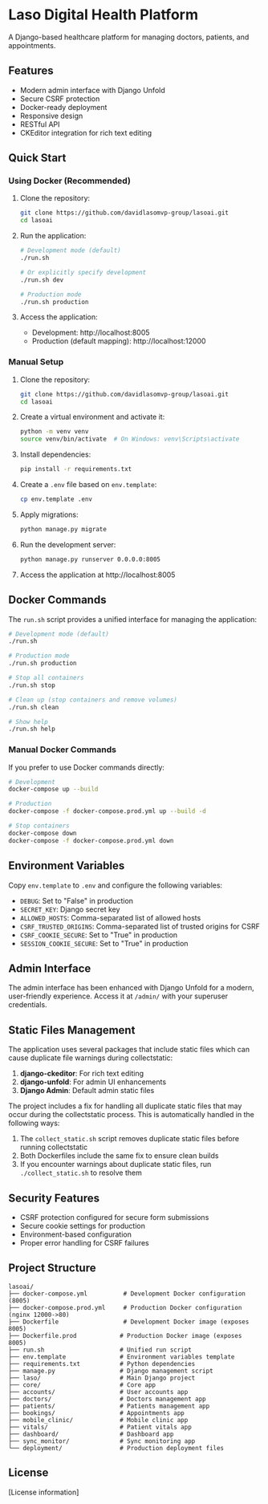 # Laso Digital Health Platform

A Django-based healthcare platform for managing doctors, patients, and appointments.

## Features

- Modern admin interface with Django Unfold
- Secure CSRF protection
- Docker-ready deployment
- Responsive design
- RESTful API
- CKEditor integration for rich text editing

## Quick Start

### Using Docker (Recommended)

1. Clone the repository:
   ```bash
   git clone https://github.com/davidlasomvp-group/lasoai.git
   cd lasoai
   ```

2. Run the application:
   ```bash
   # Development mode (default)
   ./run.sh
   
   # Or explicitly specify development
   ./run.sh dev
   
   # Production mode
   ./run.sh production
   ```

3. Access the application:
   - Development: http://localhost:8005
   - Production (default mapping): http://localhost:12000

### Manual Setup

1. Clone the repository:
   ```bash
   git clone https://github.com/davidlasomvp-group/lasoai.git
   cd lasoai
   ```

2. Create a virtual environment and activate it:
   ```bash
   python -m venv venv
   source venv/bin/activate  # On Windows: venv\Scripts\activate
   ```

3. Install dependencies:
   ```bash
   pip install -r requirements.txt
   ```

4. Create a `.env` file based on `env.template`:
   ```bash
   cp env.template .env
   ```

5. Apply migrations:
   ```bash
   python manage.py migrate
   ```

6. Run the development server:
   ```bash
   python manage.py runserver 0.0.0.0:8005
   ```

7. Access the application at http://localhost:8005

## Docker Commands

The `run.sh` script provides a unified interface for managing the application:

```bash
# Development mode (default)
./run.sh

# Production mode
./run.sh production

# Stop all containers
./run.sh stop

# Clean up (stop containers and remove volumes)
./run.sh clean

# Show help
./run.sh help
```

### Manual Docker Commands

If you prefer to use Docker commands directly:

```bash
# Development
docker-compose up --build

# Production
docker-compose -f docker-compose.prod.yml up --build -d

# Stop containers
docker-compose down
docker-compose -f docker-compose.prod.yml down
```

## Environment Variables

Copy `env.template` to `.env` and configure the following variables:

- `DEBUG`: Set to "False" in production
- `SECRET_KEY`: Django secret key
- `ALLOWED_HOSTS`: Comma-separated list of allowed hosts
- `CSRF_TRUSTED_ORIGINS`: Comma-separated list of trusted origins for CSRF
- `CSRF_COOKIE_SECURE`: Set to "True" in production
- `SESSION_COOKIE_SECURE`: Set to "True" in production

## Admin Interface

The admin interface has been enhanced with Django Unfold for a modern, user-friendly experience. Access it at `/admin/` with your superuser credentials.

## Static Files Management

The application uses several packages that include static files which can cause duplicate file warnings during collectstatic:

1. **django-ckeditor**: For rich text editing
2. **django-unfold**: For admin UI enhancements
3. **Django Admin**: Default admin static files

The project includes a fix for handling all duplicate static files that may occur during the collectstatic process. This is automatically handled in the following ways:

1. The `collect_static.sh` script removes duplicate static files before running collectstatic
2. Both Dockerfiles include the same fix to ensure clean builds
3. If you encounter warnings about duplicate static files, run `./collect_static.sh` to resolve them

## Security Features

- CSRF protection configured for secure form submissions
- Secure cookie settings for production
- Environment-based configuration
- Proper error handling for CSRF failures

## Project Structure

```
lasoai/
├── docker-compose.yml          # Development Docker configuration (8005)
├── docker-compose.prod.yml     # Production Docker configuration (nginx 12000->80)
├── Dockerfile                  # Development Docker image (exposes 8005)
├── Dockerfile.prod            # Production Docker image (exposes 8005)
├── run.sh                     # Unified run script
├── env.template               # Environment variables template
├── requirements.txt           # Python dependencies
├── manage.py                  # Django management script
├── laso/                      # Main Django project
├── core/                      # Core app
├── accounts/                  # User accounts app
├── doctors/                   # Doctors management app
├── patients/                  # Patients management app
├── bookings/                  # Appointments app
├── mobile_clinic/             # Mobile clinic app
├── vitals/                    # Patient vitals app
├── dashboard/                 # Dashboard app
├── sync_monitor/              # Sync monitoring app
└── deployment/                # Production deployment files
```

## License

[License information]